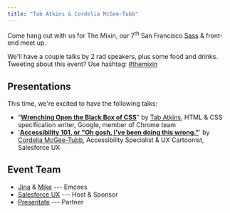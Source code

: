 ```yaml
---
title: "Tab Atkins & Cordelia McGee-Tubb"
---
```


Come hang out with us for The Mixin, our 7<sup>th</sup> San Francisco [Sass][]
& front-end meet up.

[sass]: http://sass-lang.com

We'll have a couple talks by 2 rad speakers, plus some food and drinks.
Tweeting about this event? Use hashtag: [#themixin][hashtag]

[hashtag]: https://twitter.com/search?q=#themixin

## Presentations
This time, we're excited to have the following talks:

* "**[Wrenching Open the Black Box of CSS][presentationA]**"
  by [Tab Atkins](http://www.xanthir.com/blog/), HTML & CSS specification
  writer, Google, member of Chrome team
* '**[Accessibility 101, or "Oh gosh, I've been doing this wrong."][presentationB]**'
  by [Cordelia McGee-Tubb](http://www.cordeliadillon.com/), Accessibility
  Specialist & UX Cartoonist, Salesforce UX

[presentationA]: http://www.xanthir.com/talks/2015-03-11-bis/
[presentationB]: http://cordeliadillon.com/talks/TheMixin/accessibility/IveBeenDoingThisWrong.pdf

## Event Team
* [Jina](http://jina.me/) & [Mike](http://mikefowler.me/) --- Emcees
* [Salesforce UX](http://twitter.com/salesforceux) --- Host & Sponsor
* [Presentate](http://presentate.com) --- Partner
